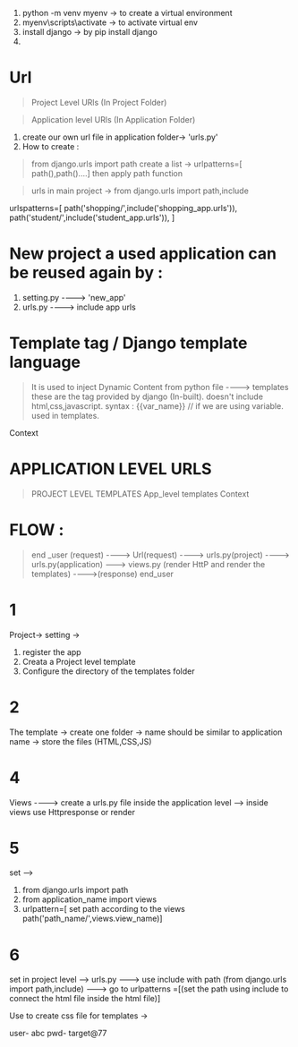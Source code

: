 1. python -m venv myenv -> to create a virtual environment
2. myenv\scripts\activate -> to activate virtual env
3. install django ->  by pip install django
4. 
# Url
> Project Level URls (In Project Folder)

> Application level URls (In Application Folder)
1) create our own url file in application folder-> 'urls.py'
2) How to create :
> from django.urls import path 
> create a list -> urlpatterns=[ path(),path()....]
> then apply path function
 
> urls in main project -> from django.urls import path,include

urlspatterns=[
    path('shopping/',include('shopping_app.urls')),
    path('student/',include('student_app.urls')),
]

# New project a used application can be reused again by :
1) setting.py ----> 'new_app'
2) urls.py ----> include app urls

# Template tag / Django template language
> It is used to inject Dynamic Content from python file ----> templates 
> these are the tag provided by django (In-built).
> doesn't include html,css,javascript.
> syntax :  {{var_name}} // if we are using variable.
> used in templates.

Context

# APPLICATION LEVEL URLS 
> PROJECT LEVEL TEMPLATES 
> App_level templates
> Context

# FLOW :
> end _user (request) ----> Url(request) ----> urls.py(project) ----> urls.py(application) ---> views.py (render HttP and render the templates) ---->(response) end_user

# 1
Project-> setting -> 
1) register the app 
2) Creata a Project level template 
3) Configure the directory of the templates folder

# 2
The template -> create one folder -> name should be similar to application name -> store the files (HTML,CSS,JS) 

# 4
 Views ----> create a urls.py file inside the application level  --> inside views use Httpresponse or render 

# 5
set -->
1) from django.urls import path  
2) from application_name import views  
3) urlpattern=[ set path according to the views
path('path_name/',views.view_name)]

# 6
set in project level --> urls.py ---> use include  with path (from django.urls import path,include) --->
go to urlpatterns =[(set the path using include to connect the html file inside the html file)]

<!-- static Folder in Project folder--> Use to create css file for templates ->


user- abc pwd- target@77